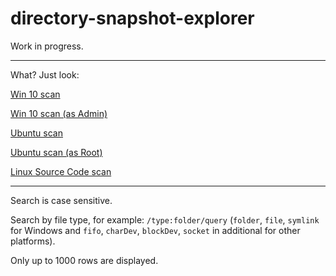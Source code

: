 # directory-snapshot-explorer

Work in progress.

---
What? Just look:

[Win 10 scan](https://alttiri.github.io/directory-snapshot-explorer/?filepath=/json-scans/win10upd-admin.json)

[Win 10 scan (as Admin)](https://alttiri.github.io/directory-snapshot-explorer/?filepath=/json-scans/win10upd.json)

[Ubuntu scan](https://alttiri.github.io/directory-snapshot-explorer/?filepath=/json-scans/ubuntu.json)

[Ubuntu scan (as Root)](https://alttiri.github.io/directory-snapshot-explorer/?filepath=/json-scans/ubuntu-admin.json)

[Linux Source Code scan](https://alttiri.github.io/directory-snapshot-explorer/?filepath=/json-scans/linux-master.json)


---

Search is case sensitive.

Search by file type, for example: `/type:folder/query`
(`folder`, `file`, `symlink` for Windows and `fifo`, `charDev`, `blockDev`, `socket` in additional for other platforms).

Only up to 1000 rows are displayed.

